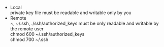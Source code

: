 - Local  
private key file must be readable and writable only by you  
- Remote  
~, ~/.ssh, ./ssh/authorized_keys must be only readable and writable by the remote user  
chmod 600 ~/.ssh/authorized_keys  
chmod 700 ~/.ssh
